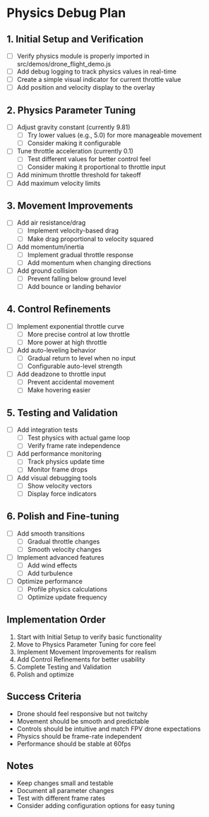 # Physics Debug Plan

## 1. Initial Setup and Verification
- [ ] Verify physics module is properly imported in src/demos/drone_flight_demo.js
- [ ] Add debug logging to track physics values in real-time
- [ ] Create a simple visual indicator for current throttle value
- [ ] Add position and velocity display to the overlay

## 2. Physics Parameter Tuning
- [ ] Adjust gravity constant (currently 9.81)
  - [ ] Try lower values (e.g., 5.0) for more manageable movement
  - [ ] Consider making it configurable
- [ ] Tune throttle acceleration (currently 0.1)
  - [ ] Test different values for better control feel
  - [ ] Consider making it proportional to throttle input
- [ ] Add minimum throttle threshold for takeoff
- [ ] Add maximum velocity limits

## 3. Movement Improvements
- [ ] Add air resistance/drag
  - [ ] Implement velocity-based drag
  - [ ] Make drag proportional to velocity squared
- [ ] Add momentum/inertia
  - [ ] Implement gradual throttle response
  - [ ] Add momentum when changing directions
- [ ] Add ground collision
  - [ ] Prevent falling below ground level
  - [ ] Add bounce or landing behavior

## 4. Control Refinements
- [ ] Implement exponential throttle curve
  - [ ] More precise control at low throttle
  - [ ] More power at high throttle
- [ ] Add auto-leveling behavior
  - [ ] Gradual return to level when no input
  - [ ] Configurable auto-level strength
- [ ] Add deadzone to throttle input
  - [ ] Prevent accidental movement
  - [ ] Make hovering easier

## 5. Testing and Validation
- [ ] Add integration tests
  - [ ] Test physics with actual game loop
  - [ ] Verify frame rate independence
- [ ] Add performance monitoring
  - [ ] Track physics update time
  - [ ] Monitor frame drops
- [ ] Add visual debugging tools
  - [ ] Show velocity vectors
  - [ ] Display force indicators

## 6. Polish and Fine-tuning
- [ ] Add smooth transitions
  - [ ] Gradual throttle changes
  - [ ] Smooth velocity changes
- [ ] Implement advanced features
  - [ ] Add wind effects
  - [ ] Add turbulence
- [ ] Optimize performance
  - [ ] Profile physics calculations
  - [ ] Optimize update frequency

## Implementation Order
1. Start with Initial Setup to verify basic functionality
2. Move to Physics Parameter Tuning for core feel
3. Implement Movement Improvements for realism
4. Add Control Refinements for better usability
5. Complete Testing and Validation
6. Polish and optimize

## Success Criteria
- Drone should feel responsive but not twitchy
- Movement should be smooth and predictable
- Controls should be intuitive and match FPV drone expectations
- Physics should be frame-rate independent
- Performance should be stable at 60fps

## Notes
- Keep changes small and testable
- Document all parameter changes
- Test with different frame rates
- Consider adding configuration options for easy tuning 